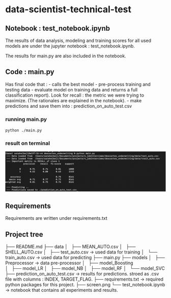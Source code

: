 # data-scientist-technical-test

## Notebook : test_notebook.ipynb

The results of data analysis, modeling and training scores for all used models are under the jupyter notebook : test_notebook.ipynb.

The results for main.py are also included in the notebook.

## Code : main.py
Has final code that :
    - calls the best model
    - pre-process training and testing data
    - evaluate model on training data and returns a full classification report). Look for recall : the metric we were trying to maximize. (The rationales are explained in the notebook).
    - make predictions and save them into : prediction_on_auto_test.csv   

### running main.py
```
python ./main.py
```
### result on terminal
![This is an image](screen.png)

## Requirements
Requirements are written under requirements.txt

## Project tree

├── README.md
├── data
│   ├── MEAN_AUTO.csv
│   ├── SHELL_AUTO.csv
│   ├── test_auto.csv                      -> used data for training
│   └── train_auto.csv                     -> used data for predicting
├── main.py
├── models
│   ├── Preprocessor                       -> data pre-processor
│   ├── model_Boosting                     
│   ├── model_LR
│   ├── model_NB
│   ├── model_RF
│   └── model_SVC
├── prediction_on_auto_test.csv           -> results for predictions. stroed as .csv file with columns : INDEX, TARGET_FLAG.
├── requirements.txt                      -> required python packages for this project.
├── screen.png
└── test_notebook.ipynb                   -> notebook that contains all experiments and results.

